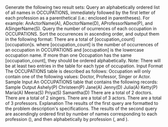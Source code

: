 Generate the following two result sets:  Query an alphabetically ordered list of all names in OCCUPATIONS, immediately followed by the first letter of each profession as a parenthetical (i.e.: enclosed in parentheses). For example: AnActorName(A), ADoctorName(D), AProfessorName(P), and ASingerName(S). Query the number of ocurrences of each occupation in OCCUPATIONS. Sort the occurrences in ascending order, and output them in the following format:  There are a total of [occupation_count] [occupation]s. where [occupation_count] is the number of occurrences of an occupation in OCCUPATIONS and [occupation] is the lowercase occupation name. If more than one Occupation has the same [occupation_count], they should be ordered alphabetically.  Note: There will be at least two entries in the table for each type of occupation.  Input Format  The OCCUPATIONS table is described as follows:  Occupation will only contain one of the following values: Doctor, Professor, Singer or Actor.  Sample Input  An OCCUPATIONS table that contains the following records:    Sample Output  Ashely(P) Christeen(P) Jane(A) Jenny(D) Julia(A) Ketty(P) Maria(A) Meera(S) Priya(S) Samantha(D) There are a total of 2 doctors. There are a total of 2 singers. There are a total of 3 actors. There are a total of 3 professors. Explanation  The results of the first query are formatted to the problem description's specifications. The results of the second query are ascendingly ordered first by number of names corresponding to each profession (), and then alphabetically by profession (, and ).